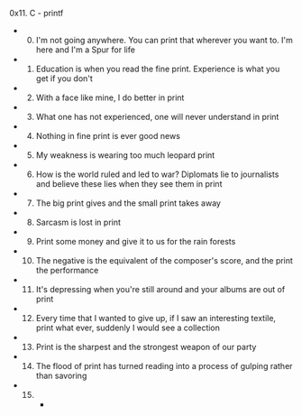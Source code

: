 0x11. C - printf
 - 0. I'm not going anywhere. You can print that wherever you want to. I'm here and I'm a Spur for life
 - 1. Education is when you read the fine print. Experience is what you get if you don't
 - 2. With a face like mine, I do better in print
 - 3. What one has not experienced, one will never understand in print
 - 4. Nothing in fine print is ever good news
 - 5. My weakness is wearing too much leopard print
 - 6. How is the world ruled and led to war? Diplomats lie to journalists and believe these lies when they see them in print
 - 7. The big print gives and the small print takes away
 - 8. Sarcasm is lost in print
 - 9. Print some money and give it to us for the rain forests
 - 10. The negative is the equivalent of the composer's score, and the print the performance
 - 11. It's depressing when you're still around and your albums are out of print
 - 12. Every time that I wanted to give up, if I saw an interesting textile, print what ever, suddenly I would see a collection
 - 13. Print is the sharpest and the strongest weapon of our party
 - 14. The flood of print has turned reading into a process of gulping rather than savoring
 - 15. *
